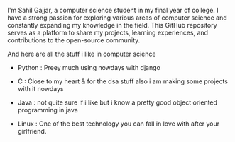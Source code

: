 I'm Sahil Gajjar, a computer science student in my final year of college. I have a strong passion for exploring various areas of computer science and constantly expanding my knowledge in the field. This GitHub repository serves as a platform to share my projects, learning experiences, and contributions to the open-source community.

And here are all the stuff i like in computer science

   + Python  : Preey much using nowdays with django
   - C       : Close to my heart & for the dsa stuff also i am making some projects with it nowdays
   * Java    : not quite sure if i like but i know a pretty good object oriented programming in java
   + Linux   : One of the best technology you can fall in love with after your girlfriend.
